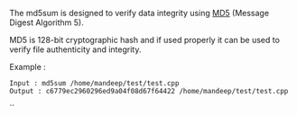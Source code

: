 The md5sum is designed to verify data integrity using [MD5](https://en.wikipedia.org/wiki/MD5) (Message Digest Algorithm 5).

MD5 is 128-bit cryptographic hash and if used properly it can be used to verify file authenticity and integrity.

Example :

```
Input : md5sum /home/mandeep/test/test.cpp
Output : c6779ec2960296ed9a04f08d67f64422 /home/mandeep/test/test.cpp
```
``
